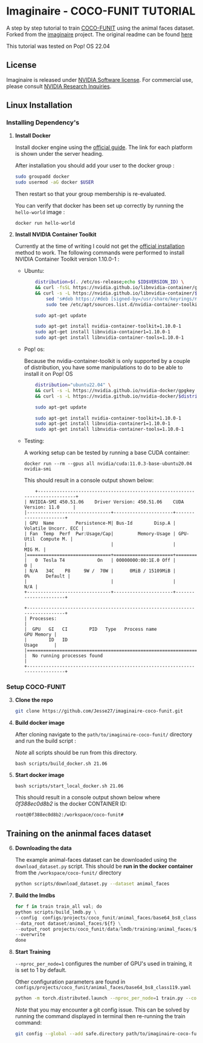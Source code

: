 # Imaginaire - COCO-FUNIT TUTORIAL
A step by step tutorial to train [COCO-FUNIT](https://arxiv.org/abs/2007.07431) using the animal faces dataset. Forked from the [imaginaire](https://github.com/NVlabs/imaginaire) project. The original readme can be found [here](OLD_README.md)

This tutorial was tested on Pop! OS 22.04

## License

Imaginaire is released under [NVIDIA Software license](LICENSE.md).
For commercial use, please consult [NVIDIA Research Inquiries](https://www.nvidia.com/en-us/research/inquiries/).

## Linux Installation

### Installing Dependency's
1. **Install Docker**

    Install docker engine using the [official guide](https://docs.docker.com/engine/install). The link for each platform is shown under the server heading.

    After installation you should add your user to the docker group :
    ```bash
    sudo groupadd docker
    sudo usermod -aG docker $USER
    ```
    Then restart so that your group membership is re-evaluated.

    You can verify that docker has been set up correctly by running the `hello-world` image :
    ```
    docker run hello-world
    ```

2. **Install NVIDIA Container Toolkit**

    Currently at the time of writing I could not get the [official installation](https://docs.nvidia.com/datacenter/cloud-native/container-toolkit/install-guide.html) method to work. 
    The following commands were performed to install NVIDIA Container Toolkit version 1.10.0-1 :

    * Ubuntu:
        ```bash
            distribution=$(. /etc/os-release;echo $ID$VERSION_ID) \
            && curl -fsSL https://nvidia.github.io/libnvidia-container/gpgkey | sudo gpg --dearmor -o /usr/share/keyrings/nvidia-container-toolkit-keyring.gpg \
            && curl -s -L https://nvidia.github.io/libnvidia-container/$distribution/libnvidia-container.list | \
                sed 's#deb https://#deb [signed-by=/usr/share/keyrings/nvidia-container-toolkit-keyring.gpg] https://#g' | \
                sudo tee /etc/apt/sources.list.d/nvidia-container-toolkit.list
        ```
        ```bash
            sudo apt-get update
        ```
        ```bash
            sudo apt-get install nvidia-container-toolkit=1.10.0-1
            sudo apt-get install libnvidia-container1=1.10.0-1
            sudo apt-get install libnvidia-container-tools=1.10.0-1
        ```

    * Pop! os:

        Because the nvidia-container-toolkit is only supported by a couple of distribution, you have some manipulations to do to be able to install it on Pop! OS

        ```bash
            distribution="ubuntu22.04" \
            && curl -s -L https://nvidia.github.io/nvidia-docker/gpgkey | sudo apt-key add - \
            && curl -s -L https://nvidia.github.io/nvidia-docker/$distribution/nvidia-docker.list | sudo tee /etc/apt/sources.list.d/nvidia-docker.list
        ```
        ```bash
            sudo apt-get update
        ```
        ```bash
            sudo apt-get install nvidia-container-toolkit=1.10.0-1
            sudo apt-get install libnvidia-container1=1.10.0-1
            sudo apt-get install libnvidia-container-tools=1.10.0-1
        ```

    * Testing:

        A working setup can be tested by running a base CUDA container:
        ```
        docker run --rm --gpus all nvidia/cuda:11.0.3-base-ubuntu20.04 nvidia-smi
        ```
        This should result in a console output shown below:
        ```
            +-----------------------------------------------------------------------------+
        | NVIDIA-SMI 450.51.06    Driver Version: 450.51.06    CUDA Version: 11.0     |
        |-------------------------------+----------------------+----------------------+
        | GPU  Name        Persistence-M| Bus-Id        Disp.A | Volatile Uncorr. ECC |
        | Fan  Temp  Perf  Pwr:Usage/Cap|         Memory-Usage | GPU-Util  Compute M. |
        |                               |                      |               MIG M. |
        |===============================+======================+======================|
        |   0  Tesla T4            On   | 00000000:00:1E.0 Off |                    0 |
        | N/A   34C    P8     9W /  70W |      0MiB / 15109MiB |      0%      Default |
        |                               |                      |                  N/A |
        +-------------------------------+----------------------+----------------------+

        +-----------------------------------------------------------------------------+
        | Processes:                                                                  |
        |  GPU   GI   CI        PID   Type   Process name                  GPU Memory |
        |        ID   ID                                                   Usage      |
        |=============================================================================|
        |  No running processes found                                                 |
        +-----------------------------------------------------------------------------+
        ```

### Setup COCO-FUNIT
3. **Clone the repo**
    ```bash
    git clone https://github.com/Jesse27/imaginaire-coco-funit.git
    ```

4. **Build docker image**

    After cloning navigate to the `path/to/imaginaire-coco-funit/` directory and run the build script :

    *Note* all scripts should be run from this directory.

    ```
    bash scripts/build_docker.sh 21.06
    ```

5. **Start docker image**
    ```
    bash scripts/start_local_docker.sh 21.06
    ```
    This should result in a console output shown below where *0f388ec0d8b2* is the docker CONTAINER ID:
    ```
    root@0f388ec0d8b2:/workspace/coco-funit#
    ```

## Training on the aninmal faces dataset
6. **Downloading the data**

    The example animal-faces dataset can be downloaded using the `download_dataset.py` script. 
    This should be **run in the docker container** from the `/workspace/coco-funit/` directory
    ```bash
    python scripts/download_dataset.py --dataset animal_faces
    ```

7. **Build the lmdbs**
    ```python
    for f in train train_all val; do
    python scripts/build_lmdb.py \
    --config  configs/projects/coco_funit/animal_faces/base64_bs8_class119.yaml \
    --data_root dataset/animal_faces/${f} \
    --output_root projects/coco_funit/data/lmdb/training/animal_faces/${f} \
    --overwrite
    done
    ```

9. **Start Training**

    `--nproc_per_node=1` configures the number of GPU's used in training, it is set to 1 by default. 

    Other configuration parameters are found in `configs/projects/coco_funit/animal_faces/base64_bs8_class119.yaml`

    ```bash
    python -m torch.distributed.launch --nproc_per_node=1 train.py --config configs/projects/coco_funit/animal_faces/base64_bs8_class119.yaml --logdir logs/projects/coco_funit/animal_faces/base64_bs8_class119.yaml
    ```

    *Note* that you may encounter a git config issue. This can be solved by running the command displayed in terminal then re-running the train command:
    ```bash
    git config --global --add safe.directory path/to/imaginaire-coco-funit/
    ```
